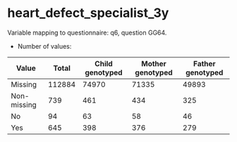 # heart_defect_specialist_3y
Variable mapping to questionnaire: q6, question GG64.
- Number of values:

| Value | Total | Child genotyped | Mother genotyped | Father genotyped |
| ----- | ----- | --------------- | ---------------- | ---------------- |
| Missing | 112884 | 74970 | 71335 | 49893 |
| Non-missing | 739 | 461 | 434 | 325 |
| No | 94 | 63 | 58 |46 |
| Yes | 645 | 398 | 376 |279 |



